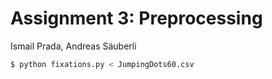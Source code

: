 # Assignment 3: Preprocessing

Ismail Prada, Andreas Säuberli

```sh
$ python fixations.py < JumpingDots60.csv
```
